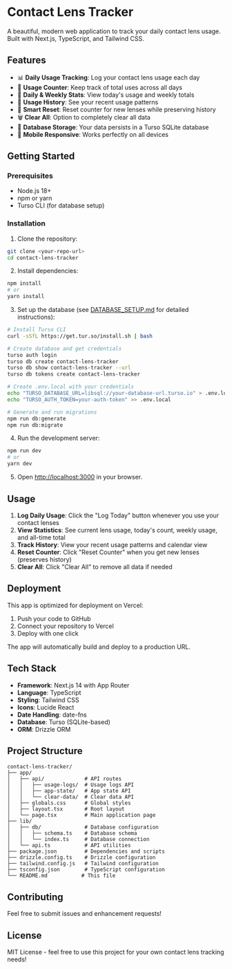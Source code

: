 # Contact Lens Tracker

A beautiful, modern web application to track your daily contact lens usage. Built with Next.js, TypeScript, and Tailwind CSS.

## Features

- 📊 **Daily Usage Tracking**: Log your contact lens usage each day
- 🔢 **Usage Counter**: Keep track of total uses across all days
- 📅 **Daily & Weekly Stats**: View today's usage and weekly totals
- 📝 **Usage History**: See your recent usage patterns
- 🔄 **Smart Reset**: Reset counter for new lenses while preserving history
- 🗑️ **Clear All**: Option to completely clear all data
- 💾 **Database Storage**: Your data persists in a Turso SQLite database
- 📱 **Mobile Responsive**: Works perfectly on all devices

## Getting Started

### Prerequisites

- Node.js 18+ 
- npm or yarn
- Turso CLI (for database setup)

### Installation

1. Clone the repository:
```bash
git clone <your-repo-url>
cd contact-lens-tracker
```

2. Install dependencies:
```bash
npm install
# or
yarn install
```

3. Set up the database (see [DATABASE_SETUP.md](./DATABASE_SETUP.md) for detailed instructions):
```bash
# Install Turso CLI
curl -sSfL https://get.tur.so/install.sh | bash

# Create database and get credentials
turso auth login
turso db create contact-lens-tracker
turso db show contact-lens-tracker --url
turso db tokens create contact-lens-tracker

# Create .env.local with your credentials
echo "TURSO_DATABASE_URL=libsql://your-database-url.turso.io" > .env.local
echo "TURSO_AUTH_TOKEN=your-auth-token" >> .env.local

# Generate and run migrations
npm run db:generate
npm run db:migrate
```

4. Run the development server:
```bash
npm run dev
# or
yarn dev
```

5. Open [http://localhost:3000](http://localhost:3000) in your browser.

## Usage

1. **Log Daily Usage**: Click the "Log Today" button whenever you use your contact lenses
2. **View Statistics**: See current lens usage, today's count, weekly usage, and all-time total
3. **Track History**: View your recent usage patterns and calendar view
4. **Reset Counter**: Click "Reset Counter" when you get new lenses (preserves history)
5. **Clear All**: Click "Clear All" to remove all data if needed

## Deployment

This app is optimized for deployment on Vercel:

1. Push your code to GitHub
2. Connect your repository to Vercel
3. Deploy with one click

The app will automatically build and deploy to a production URL.

## Tech Stack

- **Framework**: Next.js 14 with App Router
- **Language**: TypeScript
- **Styling**: Tailwind CSS
- **Icons**: Lucide React
- **Date Handling**: date-fns
- **Database**: Turso (SQLite-based)
- **ORM**: Drizzle ORM

## Project Structure

```
contact-lens-tracker/
├── app/
│   ├── api/             # API routes
│   │   ├── usage-logs/  # Usage logs API
│   │   ├── app-state/   # App state API
│   │   └── clear-data/  # Clear data API
│   ├── globals.css      # Global styles
│   ├── layout.tsx       # Root layout
│   └── page.tsx         # Main application page
├── lib/
│   ├── db/              # Database configuration
│   │   ├── schema.ts    # Database schema
│   │   └── index.ts     # Database connection
│   └── api.ts           # API utilities
├── package.json         # Dependencies and scripts
├── drizzle.config.ts    # Drizzle configuration
├── tailwind.config.js   # Tailwind configuration
├── tsconfig.json        # TypeScript configuration
└── README.md           # This file
```

## Contributing

Feel free to submit issues and enhancement requests!

## License

MIT License - feel free to use this project for your own contact lens tracking needs! 